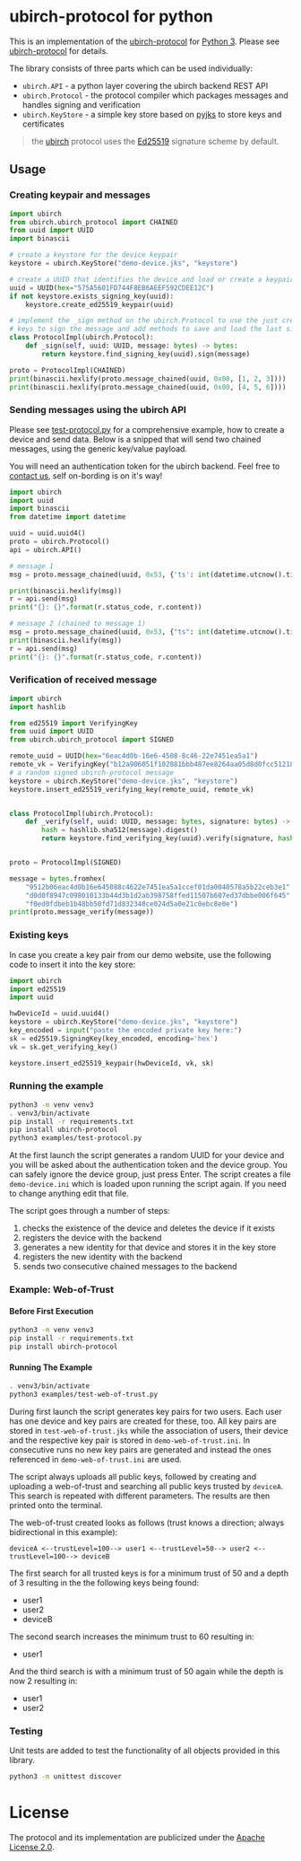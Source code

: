 # ubirch-protocol for python

This is an implementation of the [ubirch-protocol](https://github.com/ubirch/ubirch-protocol)
for [Python 3](https://www.python.org/). Please see [ubirch-protocol](https://github.com/ubirch/ubirch-protocol)
for details.

The library consists of three parts which can be used individually:

* `ubirch.API` - a python layer covering the ubirch backend REST API
* `ubirch.Protocol` - the protocol compiler which packages messages and handles signing and verification
* `ubirch.KeyStore` - a simple key store based on [pyjks](https://pypi.org/project/pyjks/) to store keys and certificates

> the [ubirch](https://ubirch.com) protocol uses the [Ed25519](https://ed25519.cr.yp.to/) signature scheme by default.
 
## Usage
  
### Creating keypair and messages

```python
import ubirch
from ubirch.ubirch_protocol import CHAINED
from uuid import UUID
import binascii

# create a keystore for the device keypair
keystore = ubirch.KeyStore("demo-device.jks", "keystore")

# create a UUID that identifies the device and load or create a keypair
uuid = UUID(hex="575A5601FD744F8EB6AEEF592CDEE12C")
if not keystore.exists_signing_key(uuid):
    keystore.create_ed25519_keypair(uuid)

# implement the _sign method on the ubirch.Protocol to use the just created
# keys to sign the message and add methods to save and load the last signature
class ProtocolImpl(ubirch.Protocol):
    def _sign(self, uuid: UUID, message: bytes) -> bytes:
        return keystore.find_signing_key(uuid).sign(message)        

proto = ProtocolImpl(CHAINED)
print(binascii.hexlify(proto.message_chained(uuid, 0x00, [1, 2, 3])))
print(binascii.hexlify(proto.message_chained(uuid, 0x00, [4, 5, 6])))
```
 
### Sending messages using the ubirch API

Please see [test-protocol.py](examples/test-protocol.py) for a comprehensive example, how to create a device and
send data. Below is a snipped that will send two chained messages, using the generic key/value payload.

You will need an authentication token for the ubirch backend. Feel free to [contact us](https://ubirch.com), 
self on-bording is on it's way!

```python
import ubirch
import uuid
import binascii
from datetime import datetime

uuid = uuid.uuid4()
proto = ubirch.Protocol()
api = ubirch.API()

# message 1
msg = proto.message_chained(uuid, 0x53, {'ts': int(datetime.utcnow().timestamp()), 'v': 99})

print(binascii.hexlify(msg))
r = api.send(msg)
print("{}: {}".format(r.status_code, r.content))

# message 2 (chained to message 1)
msg = proto.message_chained(uuid, 0x53, {"ts": int(datetime.utcnow().timestamp()), "v": 100})
print(binascii.hexlify(msg))
r = api.send(msg)
print("{}: {}".format(r.status_code, r.content))
```

### Verification of received message

```python
import ubirch
import hashlib

from ed25519 import VerifyingKey
from uuid import UUID
from ubirch.ubirch_protocol import SIGNED

remote_uuid = UUID(hex="6eac4d0b-16e6-4508-8c46-22e7451ea5a1")
remote_vk = VerifyingKey("b12a906051f102881bbb487ee8264aa05d8d0fcc51218f2a47f562ceb9b0d068", encoding='hex')
# a random signed ubirch-protocol message
keystore = ubirch.KeyStore("demo-device.jks", "keystore")
keystore.insert_ed25519_verifying_key(remote_uuid, remote_vk)


class ProtocolImpl(ubirch.Protocol):
    def _verify(self, uuid: UUID, message: bytes, signature: bytes) -> dict:
        hash = hashlib.sha512(message).digest()
        return keystore.find_verifying_key(uuid).verify(signature, hash)


proto = ProtocolImpl(SIGNED)

message = bytes.fromhex(
    "9512b06eac4d0b16e645088c4622e7451ea5a1ccef01da0040578a5b22ceb3e1"
    "d0d0f8947c098010133b44d3b1d2ab398758ffed11507b607ed37dbbe006f645"
    "f0ed0fdbeb1b48bb50fd71d832340ce024d5a0e21c0ebc8e0e")
print(proto.message_verify(message))
```

### Existing keys

In case you create a key pair from our demo website, use the following code to insert it into the key store:

```python
import ubirch
import ed25519
import uuid

hwDeviceId = uuid.uuid4()
keystore = ubirch.KeyStore("demo-device.jks", "keystore")
key_encoded = input("paste the encoded private key here:")
sk = ed25519.SigningKey(key_encoded, encoding='hex')
vk = sk.get_verifying_key() 

keystore.insert_ed25519_keypair(hwDeviceId, vk, sk)
```

### Running the example

```bash
python3 -m venv venv3
. venv3/bin/activate
pip install -r requirements.txt
pip install ubirch-protocol
python3 examples/test-protocol.py
```

At the first launch the script generates a random UUID for your device and you will be asked
about the authentication token and the device group. You can safely ignore the device group, just press Enter.
The script creates a file `demo-device.ini` which is loaded upon running the script again. If
you need to change anything edit that file.

The script goes through a number of steps:

1. checks the existence of the device and deletes the device if it exists
2. registers the device with the backend
3. generates a new identity for that device and stores it in the key store
4. registers the new identity with the backend
5. sends two consecutive chained messages to the backend

### Example: Web-of-Trust

#### Before First Execution

```bash
python3 -m venv venv3
pip install -r requirements.txt
pip install ubirch-protocol
```

#### Running The Example

```bash
. venv3/bin/activate
python3 examples/test-web-of-trust.py
```

During first launch the script generates key pairs for two users. Each user has one device and key pairs are created for 
these, too. All key pairs are stored in `test-web-of-trust.jks` while the association of users, their device and the 
respective key pair is stored in `demo-web-of-trust.ini`. In consecutive runs no new key pairs are generated and instead
the ones referenced in `demo-web-of-trust.ini` are used.

The script always uploads all public keys, followed by creating and uploading a web-of-trust and searching all public 
keys trusted by `deviceA`. This search is repeated with different parameters. The results are then printed onto the
terminal.

The web-of-trust created looks as follows (trust knows a direction; always bidirectional in this example):

```
deviceA <--trustLevel=100--> user1 <--trustLevel=50--> user2 <--trustLevel=100--> deviceB
```

The first search for all trusted keys is for a minimum trust of 50 and a depth of 3 resulting in the the following keys
being found:

* user1
* user2
* deviceB

The second search increases the minimum trust to 60 resulting in:

* user1

And the third search is with a minimum trust of 50 again while the depth is now 2 resulting in:

* user1
* user2


### Testing

Unit tests are added to test the functionality of all objects provided in this library.

```bash
python3 -m unittest discover
``` 
# License 

The protocol and its implementation are publicized under the [Apache License 2.0](LICENSE).
